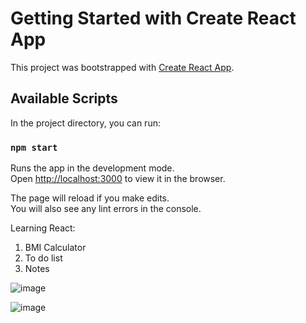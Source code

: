 # Getting Started with Create React App

This project was bootstrapped with [Create React App](https://github.com/facebook/create-react-app).

## Available Scripts

In the project directory, you can run:

### `npm start`

Runs the app in the development mode.\
Open [http://localhost:3000](http://localhost:3000) to view it in the browser.

The page will reload if you make edits.\
You will also see any lint errors in the console.

Learning React:
1) BMI Calculator
2) To do list
3) Notes

![image](https://github.com/user-attachments/assets/4f14da00-c758-489a-9e2d-414d1b493d43)

![image](https://github.com/user-attachments/assets/ac782fe9-623d-4c7d-945d-e3f3b87a089a)
